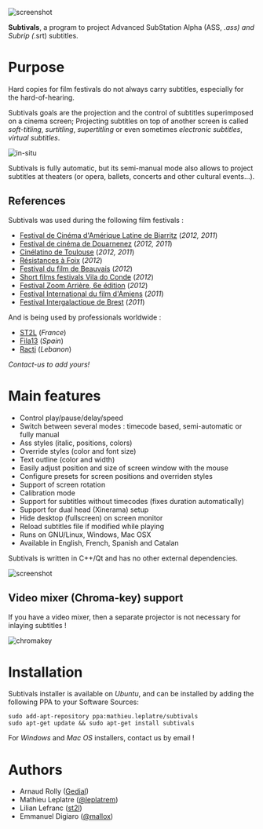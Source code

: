 ![screenshot](http://mathieu-leplatre.info/media/subtivals/subtivals.png)

**Subtivals**, a program to project Advanced SubStation Alpha (ASS, *.ass) and Subrip (*.srt) subtitles.

Purpose
=======

Hard copies for film festivals do not always carry subtitles, especially for the hard-of-hearing.

Subtivals goals are the projection and the control of subtitles superimposed on a cinema screen;
Projecting subtitles on top of another screen is called *soft-titling*, *surtitling*, *supertitling* or even sometimes *electronic subtitles*, *virtual subtitles*.

![in-situ](http://mathieu-leplatre.info/media/subtivals/subtivals-insitu.png)

Subtivals is fully automatic, but its semi-manual mode also allows to project subtitles at theaters (or opera, ballets, concerts and other cultural events...). 

## References

Subtivals was used during the following film festivals :

* [Festival de Cinéma d'Amérique Latine de Biarritz](http://www.festivaldebiarritz.com) (*2012, 2011*)
* [Festival de cinéma de Douarnenez](http://www.festival-douarnenez.com) (*2012, 2011*)
* [Cinélatino de Toulouse](http://www.cinelatino.com.fr) (*2012, 2011*)
* [Résistances à Foix](http://festival-resistances.fr) (*2012*)
* [Festival du film de Beauvais](http://www.beauvaisfilmfest.com) (*2012*)
* [Short films festivals Vila do Conde](http://rteixeira.eu) (*2012*)
* [Festival Zoom Arrière, 6e édition](http://www.lacinemathequedetoulouse.com/archives/2012/thematiques) (*2012*)
* [Festival International du film d'Amiens](http://www.filmfestamiens.org) (*2011*)
* [Festival Intergalactique de Brest](http://festival-galactique.infini.fr) (*2011*)

And is being used by professionals worldwide :

* [ST2L](http://st2l.fr) (*France*)
* [Fila13](http://fila13.org/) (*Spain*)
* [Racti](http://racti.com/) (*Lebanon*)

*Contact-us to add yours!*
 
Main features
=============

* Control play/pause/delay/speed
* Switch between several modes : timecode based, semi-automatic or fully manual
* Ass styles (italic, positions, colors)
* Override styles (color and font size)
* Text outline (color and width)
* Easily adjust position and size of screen window with the mouse
* Configure presets for screen positions and overriden styles
* Support of screen rotation
* Calibration mode
* Support for subtitles without timecodes (fixes duration automatically)
* Support for dual head (Xinerama) setup
* Hide desktop (fullscreen) on screen monitor
* Reload subtitles file if modified while playing
* Runs on GNU/Linux, Windows, Mac OSX
* Available in English, French, Spanish and Catalan

Subtivals is written in C++/Qt and has no other external dependencies.

![screenshot](http://mathieu-leplatre.info/media/subtivals/subtivals-preview.png)

## Video mixer (Chroma-key) support

If you have a video mixer, then a separate projector is not necessary for inlaying subtitles !

![chromakey](http://mathieu-leplatre.info/media/subtivals/subtivals-chromakey.png)


Installation
============

Subtivals installer is available on *Ubuntu*, and can be installed by adding the
following PPA to your Software Sources:

    sudo add-apt-repository ppa:mathieu.leplatre/subtivals
    sudo apt-get update && sudo apt-get install subtivals

For *Windows* and *Mac OS* installers, contact us by email !

Authors
=======

* Arnaud Rolly ([Gedial](http://www.gedial.com))
* Mathieu Leplatre ([@leplatrem](http://mathieu-leplatre.info))
* Lilian Lefranc ([st2l](http://st2l.fr))
* Emmanuel Digiaro ([@mallox](http://twitter.com/mallox))
